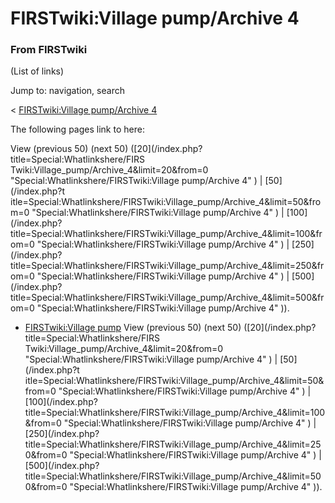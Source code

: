 # FIRSTwiki:Village pump/Archive 4

### From FIRSTwiki

(List of links)

Jump to: navigation, search

&lt; [FIRSTwiki:Village pump/Archive
4](/index.php?title=FIRSTwiki:Village_pump/Archive_4&redirect=no
"FIRSTwiki:Village pump/Archive 4" )  

The following pages link to here:

View (previous 50) (next 50) ([20](/index.php?title=Special:Whatlinkshere/FIRS
Twiki:Village_pump/Archive_4&limit=20&from=0
"Special:Whatlinkshere/FIRSTwiki:Village pump/Archive 4" ) | [50](/index.php?t
itle=Special:Whatlinkshere/FIRSTwiki:Village_pump/Archive_4&limit=50&from=0
"Special:Whatlinkshere/FIRSTwiki:Village pump/Archive 4" ) | [100](/index.php?
title=Special:Whatlinkshere/FIRSTwiki:Village_pump/Archive_4&limit=100&from=0
"Special:Whatlinkshere/FIRSTwiki:Village pump/Archive 4" ) | [250](/index.php?
title=Special:Whatlinkshere/FIRSTwiki:Village_pump/Archive_4&limit=250&from=0
"Special:Whatlinkshere/FIRSTwiki:Village pump/Archive 4" ) | [500](/index.php?
title=Special:Whatlinkshere/FIRSTwiki:Village_pump/Archive_4&limit=500&from=0
"Special:Whatlinkshere/FIRSTwiki:Village pump/Archive 4" )).

  * [FIRSTwiki:Village pump](/index.php/FIRSTwiki:Village_pump "FIRSTwiki:Village pump" )
View (previous 50) (next 50) ([20](/index.php?title=Special:Whatlinkshere/FIRS
Twiki:Village_pump/Archive_4&limit=20&from=0
"Special:Whatlinkshere/FIRSTwiki:Village pump/Archive 4" ) | [50](/index.php?t
itle=Special:Whatlinkshere/FIRSTwiki:Village_pump/Archive_4&limit=50&from=0
"Special:Whatlinkshere/FIRSTwiki:Village pump/Archive 4" ) | [100](/index.php?
title=Special:Whatlinkshere/FIRSTwiki:Village_pump/Archive_4&limit=100&from=0
"Special:Whatlinkshere/FIRSTwiki:Village pump/Archive 4" ) | [250](/index.php?
title=Special:Whatlinkshere/FIRSTwiki:Village_pump/Archive_4&limit=250&from=0
"Special:Whatlinkshere/FIRSTwiki:Village pump/Archive 4" ) | [500](/index.php?
title=Special:Whatlinkshere/FIRSTwiki:Village_pump/Archive_4&limit=500&from=0
"Special:Whatlinkshere/FIRSTwiki:Village pump/Archive 4" )).

